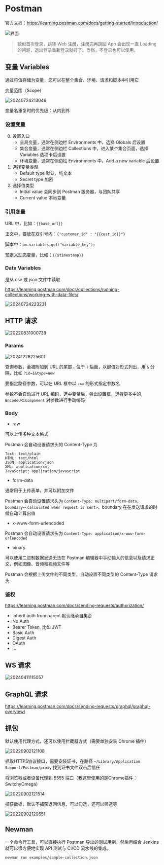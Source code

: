 # Postman

官方文档：<https://learning.postman.com/docs/getting-started/introduction/>

![界面](https://assets.postman.com/postman-docs/navigating-postman-app-overview-v9.24.jpg)

> 貌似首次登录，跳转 Web 注册，注册完再跳回 App 会出现一直 Loading 的问题，退出登录重新登录就好了。当然，不登录也可以使用。

## 变量 Variables

通过将值存储为变量，您可以在整个集合、环境、请求和脚本中引用它

变量范围（Scope）

![20240724213046](https://image.zuoright.com/20240724213046.png)

变量名重复时的优先级：从内到外

### 设置变量

0. 设置入口
    - 全局变量，通常在侧边栏 Environments 中，选择 Globals 后设置
    - 集合变量，通常在侧边栏 Collections 中，进入某个集合页面，选择 Variables 选项卡后设置
    - 环境变量，通常在侧边栏 Environments 中，Add a new variable 后设置
1. 选择变量类型
    - Default type 默认，纯文本
    - Secret type 加密
2. 选择值类型
    - Initial value 会同步到 Postman 服务器，与团队共享
    - Current value 本地变量

### 引用变量

URL 中，比如：`{{base_url}}`

正文中，要放在双引号内：`{"customer_id" : "{{cust_id}}"}`

脚本中：`pm.variables.get("variable_key");`

[预定义动态变量](https://learning.postman.com/docs/tests-and-scripts/write-scripts/variables-list/)，比如：`{{$timestamp}}`

### Data Variables

是从 csv 或 json 文件中读取

<https://learning.postman.com/docs/collections/running-collections/working-with-data-files/>

![20240724223231](https://image.zuoright.com/20240724223231.png)

## HTTP 请求

![20220831000738](https://image.zuoright.com/20220831000738.png)

### Params

![20241228225601](https://image.zuoright.com/20241228225601.png)

查询参数，会被附加到 URL 的尾部，位于 `?` 后面，以键值对形式列出，用 `&` 分隔，比如 `?id=1&type=new`

要指定路径参数，可以在 URL 框中以 `:xx` 的形式指定参数名

参数不会自动进行 URL 编码，选中变量后，弹出设置框，选择更多中的 `EncodeURIComponent` 对参数进行手动编码

### Body

- raw

可以上传多种文本格式

Postman 会自动设置请求头的 Content-Type 为

```text
Text: text/plain
HTML: text/html
JSON: application/json
XML: application/xml
JavaScript: application/javascript
```

- form-data

通常用于上传表单，并可以附加文件

Postman 会自动设置请求头为 `Content-Type: multipart/form-data; boundary=<calculated when request is sent>`，boundary 在在发送请求的时候自动计算出值

- x-www-form-urlencoded

Postman 会自动设置请求头为 `Content-Type: application/x-www-form-urlencoded`

- binary

可以使用二进制数据发送无法在 Postman 编辑器中手动输入的信息以及请求正文，例如图像、音频和视频文件等

Postman 会根据上传文件的不同类型，自动设置不同类型的 Content-Type 请求头

### 鉴权

<https://learning.postman.com/docs/sending-requests/authorization/>

- Inherit auth from parent 默认继承自集合
- No Auth
- Bearer Token, 比如 JWT
- Basic Auth
- Digest Auth
- OAuth
- ...

## WS 请求

![20240411115057](https://image.zuoright.com/20240411115057.png)

## GraphQL 请求

<https://learning.postman.com/docs/sending-requests/graphql/graphql-overview/>

## 抓包

默认使用代理方式，还可以使用拦截器方式（需要单独安装 Chrome 插件）

![20220902121108](https://image.zuoright.com/20220902121108.png)

抓取HTTPS协议接口，需要安装证书，在路径 `~/Library/Application Support/Postman/proxy` 找到证书文件双击后信任

将浏览器或者设备代理到 5555 端口（我这里使用的是Chrome插件：SwitchyOmega）

![20220902121514](https://image.zuoright.com/20220902121514.png)

捕获数据，默认不捕获返回信息，可以勾选，还可以筛选等

![20220902120551](https://image.zuoright.com/20220902120551.png)

## Newman

一个命令行工具，可以直接执行 Postman 导出的测试用例，然后再结合 Jenkins 就可以很方便地实现 API 测试与 CI/CD 流水线的集成。

```shell
newman run examples/sample-collection.json
```
